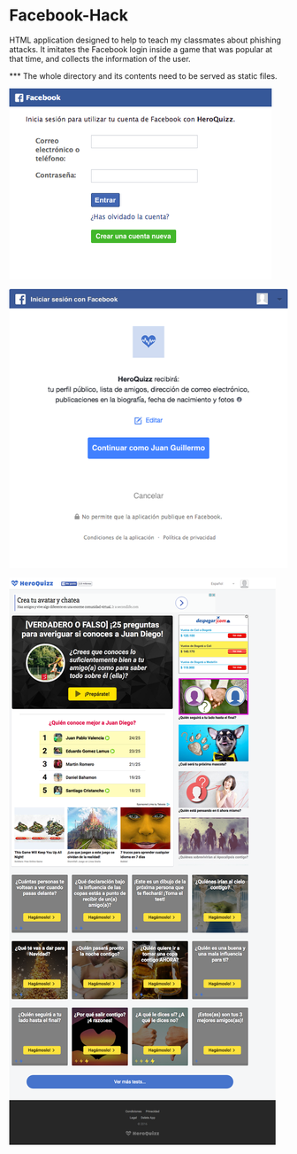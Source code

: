 # Facebook-Hack
HTML application designed to help to teach my classmates about phishing attacks. It imitates the Facebook login inside a game that was popular at that time, and collects the information of the user. 

*** The whole directory and its contents need to be served as static files.

![SS1](Facebook/2.png)

![SS2](Facebook/4.png)

![SS3](1.png)
